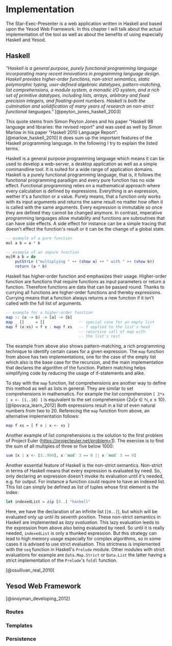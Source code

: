 # Implementation

The Star-Exec-Presenter is a web application written in Haskell and based upon the Yesod Web Framework. In this chapter I will talk about the actual implementation of the tool as well as about the benefits of using especially Haskell and Yesod.

## Haskell

_"Haskell is a general purpose, purely functional programming language incorporating many recent innovations in programming language design. Haskell provides higher-order functions, non-strict semantics, static polymorphic typing, user-defined algebraic datatypes, pattern-matching, list comprehensions, a module system, a monadic I/O system, and a rich set of primitive datatypes, including lists, arrays, arbitrary and fixed precision integers, and floating-point numbers. Haskell is both the culmination and solidification of many years of research on non-strict functional languages."_ [@peyton_jones_haskell_2003]

<!-- 
* - general purpose -
* - purely functional programming -
* - higher-order functions -
* - non-strict semantics -
* static polymorphic typing
* user-defined algebraic datatypes
* - pattern-matching -
* - list comprehensions -
* module system
* monadic I/O system
 -->

This quote stems from Simon Peyton Jones and his paper "Haskell 98 language and libraries: the revised report" and was used as well by Simon Marlow in his paper "Haskell 2010 Language Report". [@marlow_haskell_2010] It does sum up the important features of the Haskell programming language. In the following I try to explain the listed terms.

Haskell is a general purpose programming language which means it can be used to develop a web-server, a desktop application as well as a simple commandline tool. It is suited for a wide range of application domains. Haskell is a purely functional programming language, that is, it follows the functional programming paradigm and every pure function has no side effect. Functional programming relies on a mathematical approach where every calculation is defined by expressions. Everything is an expression, wether it's a function or a value. Purely means, that a function only works with its input arguments and returns the same result no matter how often it is called with the same arguments. Every expression is immutable so once they are defined they cannot be changed anymore. In contrast, imperative programming languages allow mutability and functions are subroutines that can have side effects. A side effect for instance can be a simple tracing that doesn't effect the function's result or it can be the change of a global state.

```haskell
-- example of a pure function
mul a b = a * b

-- example of an impure function
mulM a b = do
    putStrLn ("multiplying " ++ (show a) ++ " with " ++ (show b))
    return (a * b)
```

Haskell has higher-order function and emphasizes their usage. Higher-order function are functions that require functions as input parameters or return a function. Therefore functions are data that can be passed round. Thanks to currying all functions are higher-order functions and thereby expressions. Currying means that a function always returns a new function if it isn't called with the full list of arguments.

```haskell
-- example for a higher-order function
map :: (a -> b) -> [a] -> [b]
map _ []     = []               -- special case for an empty list
map f (x:xs) = f x : map f xs   -- f applied to the list's head
                                -- recursive call of map with
                                -- the list's rest
```

The example from above also shows pattern-matching, a rich programming technique to identify certain cases for a given expression. The `map` function from above has two implementations, one for the case of the empty list which also is the base case for the recursion, and the main implementation that declares the algorithm of the function. Pattern matching helps simplifying code by reducing the usage of if-statements and alike.

To stay with the `map` function, list comprehensions are another way to define this method as well as lists in general. They are similar to set comprehensions in mathematics. For example the list comprehension `[ 2*x | x <- [1..10] ]` is equivalent to the set comprehension $\{2x|x \in \mathbb{N},x \le 10\}$. [@lipovaca_learn_2012] Both expressions result in a list of even natural numbers from two to 20. Referecing the `map` function from above, an alternative implementation follows:

```haskell
map f xs = [ f x | x <- xs ]
```

Another example of list comprehensions is the solution to the first problem of Project Euler (https://projecteuler.net/problem=1). The exercise is to find the sum of all multiples of three or five below 1000:

```haskell
sum [x | x <- [3..999], x `mod` 3 == 0 || x `mod` 5 == 0]
```

Another essential feature of Haskell is the non-strict semantics. Non-strict in terms of Haskell means that every expression is evaluated by need. So, only declaring an expression doesn't invoke its evaluation until it's needed, e.g. for output. For instance a function could require to have an indexed list. This list can simply be defined as list of tuples whose first element is the index:

```haskell
let indexedList = zip [0..] "haskell"
```

Here, we have the declaration of an infinite list (`[0..]`), but which will be evaluated only up until its seventh position. These non-strict semantics in Haskell are implemented as _lazy evaluation_. This lazy evaluation leeds to the expression from above also being evaluated by need. So until it is really needed, `indexedList` is only a thunked expression. But this strategy can lead to high memory usage especially for complex algorithms, so in some cases it is advised to use strict evaluation. This strictness is implemented with the `seq` function in Haskell's `Prelude` module. Other modules with strict evaluations for example are `Data.Map.Strict` or `Data.List` the latter having a strict implementation of the `Prelude`'s `foldl` function.

[@osullivan_real_2010]


## Yesod Web Framework

[@snoyman_developing_2012]

### Routes

### Templates

### Persistence
